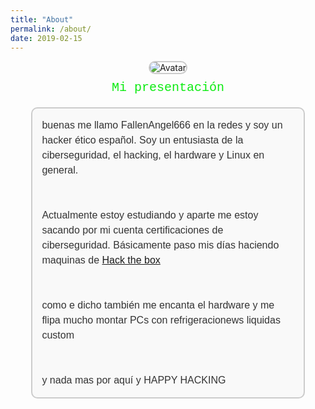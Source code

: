 ```yaml
---
title: "About"
permalink: /about/
date: 2019-02-15
---
```


<div style="text-align: center;">
  <img src="https://404zzero.github.io/zzero.github.io//assets/images/avatar3.jpeg" alt="Avatar" style="max-width: 150px; border-radius: 15px; border: 2px solid #ccc;">
  <div class="matrix-text" style="margin-top: 10px;">
    Mi presentación
  </div>
  <div class="text-box" style="margin-top: 20px; text-align: left; padding: 15px; border: 2px solid #ccc; border-radius: 10px; background-color: #f9f9f9; width: 80%; max-width: 600px; margin-left: auto; margin-right: auto;">
    <!-- Aquí puedes escribir el texto que desees -->
buenas me llamo FallenAngel666 en la redes y soy un hacker ético español. Soy un entusiasta de la ciberseguridad, el hacking, el hardware y Linux en general.
<br>
<br>
<br>
Actualmente estoy estudiando y aparte me estoy sacando por mi cuenta certificaciones de ciberseguridad. Básicamente paso mis días haciendo maquinas de <a href="https://app.hackthebox.com/users/1728618">Hack the box </a>
<br>
<br>
<br>
como e dicho también me encanta el hardware y me flipa mucho montar PCs con refrigeracionews liquidas custom
<br>
<br>
<br>
y nada mas por aquí y HAPPY HACKING  </div>
</div>

<style>
  .matrix-text {
    color: #00ff00; /* Color base: verde Matrix */
    font-family: 'Courier New', Courier, monospace; /* Fuente monoespaciada */
    font-size: 20px; /* Tamaño del texto */
    animation: color-change 3s infinite; /* Animación infinita de cambio de color */
  }

  @keyframes color-change {
    0% { color: #00ff00; } /* Verde Matrix */
    25% { color: #9400d3; } /* Morado oscuro */
    50% { color: #dda0dd; } /* Lila */
    75% { color: #006400; } /* Verde oscuro */
    100% { color: #00ff00; } /* Vuelve al verde Matrix */
  }

  .text-box {
    font-family: 'Arial', sans-serif;
    font-size: 16px;
    color: #333; /* Color del texto */
    line-height: 1.5;
  }
</style>


